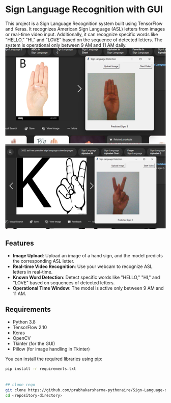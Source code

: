 # Sign Language Recognition with GUI

This project is a Sign Language Recognition system built using TensorFlow and Keras. It recognizes American Sign Language (ASL) letters from images or real-time video input. Additionally, it can recognize specific words like "HELLO," "HI," and "LOVE" based on the sequence of detected letters. The system is operational only between 9 AM and 11 AM daily.
![Working](https://github.com/prabhakarsharma-pythonaire/Sign-Language-detection/blob/main/Screenshot%202024-08-25%20094056.png)
![Working2](https://github.com/prabhakarsharma-pythonaire/Sign-Language-detection/blob/main/Screenshot%202024-08-25%20093944.png)

## Features

- **Image Upload**: Upload an image of a hand sign, and the model predicts the corresponding ASL letter.
- **Real-time Video Recognition**: Use your webcam to recognize ASL letters in real-time.
- **Known Word Detection**: Detect specific words like "HELLO," "HI," and "LOVE" based on sequences of detected letters.
- **Operational Time Window**: The model is active only between 9 AM and 11 AM.

## Requirements

- Python 3.8
- TensorFlow 2.10
- Keras
- OpenCV
- Tkinter (for the GUI)
- Pillow (for image handling in Tkinter)

You can install the required libraries using pip:

```bash
pip install -r requirements.txt


## clone reqo
git clone https://github.com/prabhakarsharma-pythonaire/Sign-Language-detection.git
cd <repository-directory>

